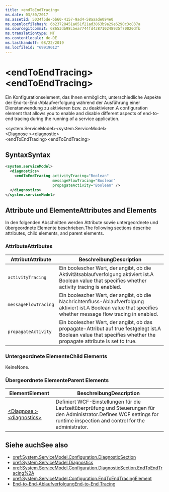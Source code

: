 ```yaml
---
title: <endToEndTracing>
ms.date: 03/30/2017
ms.assetid: 5034f5de-bb60-4157-9ad4-58aaade094e0
ms.openlocfilehash: 6b23728451a051f21ad3863b9a29e6290c3c837a
ms.sourcegitcommit: 68653db98c5ea7744fd438710248935f70020dfb
ms.translationtype: MT
ms.contentlocale: de-DE
ms.lasthandoff: 08/22/2019
ms.locfileid: "69919012"
---
```

# <a name="endtoendtracing"></a><span data-ttu-id="dc9b0-101">\<endToEndTracing></span><span class="sxs-lookup"><span data-stu-id="dc9b0-101">\<endToEndTracing></span></span>
<span data-ttu-id="dc9b0-102">Ein Konfigurationselement, das Ihnen ermöglicht, unterschiedliche Aspekte der End-to-End-Ablaufverfolgung während der Ausführung einer Dienstanwendung zu aktivieren bzw. zu deaktivieren.</span><span class="sxs-lookup"><span data-stu-id="dc9b0-102">A configuration element that allows you to enable and disable different aspects of end-to-end tracing during the running of a service application.</span></span>  
  
 <span data-ttu-id="dc9b0-103">\<system.ServiceModel></span><span class="sxs-lookup"><span data-stu-id="dc9b0-103">\<system.ServiceModel></span></span>  
<span data-ttu-id="dc9b0-104">\<Diagnose ></span><span class="sxs-lookup"><span data-stu-id="dc9b0-104">\<diagnostic></span></span>  
<span data-ttu-id="dc9b0-105">\<endToEndTracing></span><span class="sxs-lookup"><span data-stu-id="dc9b0-105">\<endToEndTracing></span></span>  
  
## <a name="syntax"></a><span data-ttu-id="dc9b0-106">Syntax</span><span class="sxs-lookup"><span data-stu-id="dc9b0-106">Syntax</span></span>  
  
```xml  
<system.serviceModel>
  <diagnostics>
    <endToEndTracing activityTracing="Boolean"
                     messageFlowTracing="Boolean"
                     propagateActivity="Boolean" />
  </diagnostics>
</system.serviceModel>
```  
  
## <a name="attributes-and-elements"></a><span data-ttu-id="dc9b0-107">Attribute und Elemente</span><span class="sxs-lookup"><span data-stu-id="dc9b0-107">Attributes and Elements</span></span>  
 <span data-ttu-id="dc9b0-108">In den folgenden Abschnitten werden Attribute sowie untergeordnete und übergeordnete Elemente beschrieben.</span><span class="sxs-lookup"><span data-stu-id="dc9b0-108">The following sections describe attributes, child elements, and parent elements.</span></span>  
  
### <a name="attributes"></a><span data-ttu-id="dc9b0-109">Attribute</span><span class="sxs-lookup"><span data-stu-id="dc9b0-109">Attributes</span></span>  
  
|<span data-ttu-id="dc9b0-110">Attribut</span><span class="sxs-lookup"><span data-stu-id="dc9b0-110">Attribute</span></span>|<span data-ttu-id="dc9b0-111">Beschreibung</span><span class="sxs-lookup"><span data-stu-id="dc9b0-111">Description</span></span>|  
|---------------|-----------------|  
|`activityTracing`|<span data-ttu-id="dc9b0-112">Ein boolescher Wert, der angibt, ob die Aktivitätsablaufverfolgung aktiviert ist.</span><span class="sxs-lookup"><span data-stu-id="dc9b0-112">A Boolean value that specifies whether activity tracing is enabled.</span></span>|  
|`messageFlowTracing`|<span data-ttu-id="dc9b0-113">Ein boolescher Wert, der angibt, ob die Nachrichtenfluss-Ablaufverfolgung aktiviert ist.</span><span class="sxs-lookup"><span data-stu-id="dc9b0-113">A Boolean value that specifies whether message flow tracing in enabled.</span></span>|  
|`propagateActivity`|<span data-ttu-id="dc9b0-114">Ein boolescher Wert, der angibt, ob das propagate-Attribut auf true festgelegt ist.</span><span class="sxs-lookup"><span data-stu-id="dc9b0-114">A Boolean value that specifies whether the propagate attribute is set to true.</span></span>|  
  
### <a name="child-elements"></a><span data-ttu-id="dc9b0-115">Untergeordnete Elemente</span><span class="sxs-lookup"><span data-stu-id="dc9b0-115">Child Elements</span></span>  
 <span data-ttu-id="dc9b0-116">Keine</span><span class="sxs-lookup"><span data-stu-id="dc9b0-116">None.</span></span>  
  
### <a name="parent-elements"></a><span data-ttu-id="dc9b0-117">Übergeordnete Elemente</span><span class="sxs-lookup"><span data-stu-id="dc9b0-117">Parent Elements</span></span>  
  
|<span data-ttu-id="dc9b0-118">Element</span><span class="sxs-lookup"><span data-stu-id="dc9b0-118">Element</span></span>|<span data-ttu-id="dc9b0-119">Beschreibung</span><span class="sxs-lookup"><span data-stu-id="dc9b0-119">Description</span></span>|  
|-------------|-----------------|  
|[<span data-ttu-id="dc9b0-120">\<Diagnose ></span><span class="sxs-lookup"><span data-stu-id="dc9b0-120">\<diagnostics></span></span>](diagnostics.md)|<span data-ttu-id="dc9b0-121">Definiert WCF-Einstellungen für die Laufzeitüberprüfung und Steuerungen für den Administrator.</span><span class="sxs-lookup"><span data-stu-id="dc9b0-121">Defines WCF settings for runtime inspection and control for the administrator.</span></span>|  
  
## <a name="see-also"></a><span data-ttu-id="dc9b0-122">Siehe auch</span><span class="sxs-lookup"><span data-stu-id="dc9b0-122">See also</span></span>

- <xref:System.ServiceModel.Configuration.DiagnosticSection>
- <xref:System.ServiceModel.Diagnostics>
- <xref:System.ServiceModel.Configuration.DiagnosticSection.EndToEndTracing%2A>
- <xref:System.ServiceModel.Configuration.EndToEndTracingElement>
- [<span data-ttu-id="dc9b0-123">End-to-End-Ablaufverfolgung</span><span class="sxs-lookup"><span data-stu-id="dc9b0-123">End-to-End Tracing</span></span>](../../../wcf/diagnostics/tracing/end-to-end-tracing.md)
